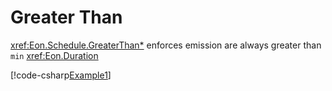 ﻿# Greater Than

<xref:Eon.Schedule.GreaterThan*> enforces emission are always greater than `min`
<xref:Eon.Duration>

[!code-csharp[Example1](../../../Eon.Tests/Examples/BoundsTests.cs#Example2)]
